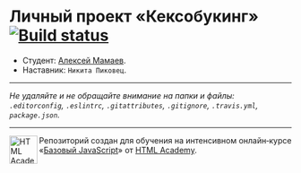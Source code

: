 # Личный проект «Кексобукинг» [![Build status][travis-image]][travis-url]

* Студент: [Алексей Мамаев](https://up.htmlacademy.ru/javascript/11/user/325119).
* Наставник: `Никита Пиковец`.

---

_Не удаляйте и не обращайте внимание на папки и файлы:_<br>
_`.editorconfig`, `.eslintrc`, `.gitattributes`, `.gitignore`, `.travis.yml`, `package.json`._

---

<a href="https://htmlacademy.ru/intensive/javascript"><img align="left" width="50" height="50" title="HTML Academy" src="https://up.htmlacademy.ru/static/img/intensive/javascript/logo-for-github.svg"></a>

Репозиторий создан для обучения на интенсивном онлайн‑курсе «[Базовый JavaScript](https://htmlacademy.ru/intensive/javascript)» от [HTML Academy](https://htmlacademy.ru).

[travis-image]: https://travis-ci.org/htmlacademy-javascript/325119-keksobooking.svg?branch=master
[travis-url]: https://travis-ci.org/htmlacademy-javascript/325119-keksobooking
